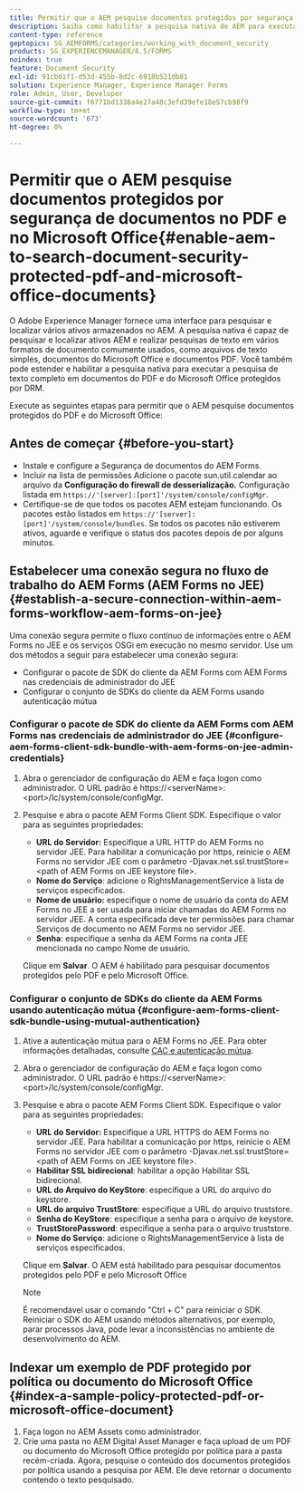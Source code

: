 ```yaml
---
title: Permitir que o AEM pesquise documentos protegidos por segurança de documentos no PDF e no Microsoft Office
description: Saiba como habilitar a pesquisa nativa de AEM para executar a pesquisa de texto completo em documentos PDF protegidos por DRM.
content-type: reference
geptopics: SG_AEMFORMS/categories/working_with_document_security
products: SG_EXPERIENCEMANAGER/6.5/FORMS
noindex: true
feature: Document Security
exl-id: 91cbd1f1-d53d-455b-8d2c-6918b521db81
solution: Experience Manager, Experience Manager Forms
role: Admin, User, Developer
source-git-commit: f6771bd1338a4e27a48c3efd39efe18e57cb98f9
workflow-type: tm+mt
source-wordcount: '673'
ht-degree: 0%

---
```


# Permitir que o AEM pesquise documentos protegidos por segurança de documentos no PDF e no Microsoft Office{#enable-aem-to-search-document-security-protected-pdf-and-microsoft-office-documents}

O Adobe Experience Manager fornece uma interface para pesquisar e localizar vários ativos armazenados no AEM. A pesquisa nativa é capaz de pesquisar e localizar ativos AEM e realizar pesquisas de texto em vários formatos de documento comumente usados, como arquivos de texto simples, documentos do Microsoft Office e documentos PDF. Você também pode estender e habilitar a pesquisa nativa para executar a pesquisa de texto completo em documentos do PDF e do Microsoft Office protegidos por DRM.

Execute as seguintes etapas para permitir que o AEM pesquise documentos protegidos do PDF e do Microsoft Office:

## Antes de começar {#before-you-start}

* Instale e configure a Segurança de documentos do AEM Forms.
* Incluir na lista de permissões Adicione o pacote sun.util.calendar ao arquivo da **Configuração do firewall de desserialização.** Configuração listada em `https://'[server]:[port]'/system/console/configMgr`.
* Certifique-se de que todos os pacotes AEM estejam funcionando. Os pacotes estão listados em `https://'[server]:[port]'/system/console/bundles`. Se todos os pacotes não estiverem ativos, aguarde e verifique o status dos pacotes depois de por alguns minutos.

## Estabelecer uma conexão segura no fluxo de trabalho do AEM Forms (AEM Forms no JEE) {#establish-a-secure-connection-within-aem-forms-workflow-aem-forms-on-jee}

Uma conexão segura permite o fluxo contínuo de informações entre o AEM Forms no JEE e os serviços OSGi em execução no mesmo servidor. Use um dos métodos a seguir para estabelecer uma conexão segura:

* Configurar o pacote de SDK do cliente da AEM Forms com AEM Forms nas credenciais de administrador do JEE
* Configurar o conjunto de SDKs do cliente da AEM Forms usando autenticação mútua

### Configurar o pacote de SDK do cliente da AEM Forms com AEM Forms nas credenciais de administrador do JEE {#configure-aem-forms-client-sdk-bundle-with-aem-forms-on-jee-admin-credentials}

1. Abra o gerenciador de configuração do AEM e faça logon como administrador. O URL padrão é https://&lt;serverName>:&lt;port>/lc/system/console/configMgr.
1. Pesquise e abra o pacote AEM Forms Client SDK. Especifique o valor para as seguintes propriedades:

   * **URL do Servidor:** Especifique a URL HTTP do AEM Forms no servidor JEE. Para habilitar a comunicação por https, reinicie o AEM Forms no servidor JEE com o parâmetro -Djavax.net.ssl.trustStore=&lt;path of AEM Forms on JEE keystore file>.
   * **Nome do Serviço**: adicione o RightsManagementService à lista de serviços especificados.
   * **Nome de usuário:** especifique o nome de usuário da conta do AEM Forms no JEE a ser usada para iniciar chamadas do AEM Forms no servidor JEE. A conta especificada deve ter permissões para chamar Serviços de documento no AEM Forms no servidor JEE.
   * **Senha**: especifique a senha da AEM Forms na conta JEE mencionada no campo Nome de usuário.

   Clique em **Salvar**. O AEM é habilitado para pesquisar documentos protegidos pelo PDF e pelo Microsoft Office.

### Configurar o conjunto de SDKs do cliente da AEM Forms usando autenticação mútua {#configure-aem-forms-client-sdk-bundle-using-mutual-authentication}

1. Ative a autenticação mútua para o AEM Forms no JEE. Para obter informações detalhadas, consulte [CAC e autenticação mútua](https://helpx.adobe.com/livecycle/kb/cac-mutual-authentication.html).
1. Abra o gerenciador de configuração do AEM e faça logon como administrador. O URL padrão é https://&lt;serverName>:&lt;port>/lc/system/console/configMgr.
1. Pesquise e abra o pacote AEM Forms Client SDK. Especifique o valor para as seguintes propriedades:

   * **URL do Servidor:** Especifique a URL HTTPS do AEM Forms no servidor JEE. Para habilitar a comunicação por https, reinicie o AEM Forms no servidor JEE com o parâmetro -Djavax.net.ssl.trustStore=&lt;path of AEM Forms on JEE keystore file>.
   * **Habilitar SSL bidirecional**: habilitar a opção Habilitar SSL bidirecional.
   * **URL do Arquivo do KeyStore**: especifique a URL do arquivo do keystore.
   * **URL do arquivo TrustStore**: especifique a URL do arquivo truststore.
   * **Senha do KeyStore**: especifique a senha para o arquivo de keystore.
   * **TrustStorePassword**: especifique a senha para o arquivo truststore.
   * **Nome do Serviço**: adicione o RightsManagementService à lista de serviços especificados.

   Clique em **Salvar**. O AEM está habilitado para pesquisar documentos protegidos pelo PDF e pelo Microsoft Office

   >[!NOTE]
   >
   > É recomendável usar o comando &quot;Ctrl + C&quot; para reiniciar o SDK. Reiniciar o SDK do AEM usando métodos alternativos, por exemplo, parar processos Java, pode levar a inconsistências no ambiente de desenvolvimento do AEM.

## Indexar um exemplo de PDF protegido por política ou documento do Microsoft Office {#index-a-sample-policy-protected-pdf-or-microsoft-office-document}

1. Faça logon no AEM Assets como administrador.
1. Crie uma pasta no AEM Digital Asset Manager e faça upload de um PDF ou documento do Microsoft Office protegido por política para a pasta recém-criada. Agora, pesquise o conteúdo dos documentos protegidos por política usando a pesquisa por AEM. Ele deve retornar o documento contendo o texto pesquisado.
